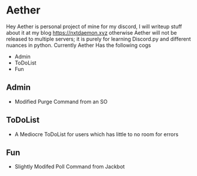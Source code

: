 # Aether

Hey Aether is personal project of mine for my discord, I will writeup stuff about it at my blog https://nxtdaemon.xyz otherwise Aether will not be released to multiple servers; it is purely for learning Discord.py and different nuances in python. Currently Aether Has the following cogs

- Admin
- ToDoList
- Fun 

## Admin
- Modified Purge Command from an SO 

## ToDoList 
- A Mediocre ToDoList for users which has little to no room for errors

## Fun
- Slightly Modifed Poll Command from Jackbot 

